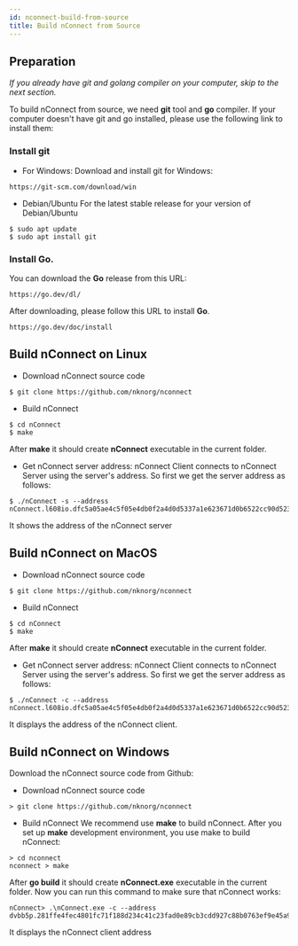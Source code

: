 ```yaml
---
id: nconnect-build-from-source
title: Build nConnect from Source
---
```


## Preparation

*If you already have git and golang compiler on your computer, skip to the next section.*

To build nConnect from source, we need **git** tool and **go** compiler.
If your computer doesn't have git and go installed, please use the following link to install them:

### Install **git**
- For Windows:
Download and install git for Windows:
```
https://git-scm.com/download/win
```

- Debian/Ubuntu
For the latest stable release for your version of Debian/Ubuntu
```
$ sudo apt update
$ sudo apt install git
```

### Install **Go**.
You can download the **Go** release from this URL:
```
https://go.dev/dl/
```

After downloading, please follow this URL to install **Go**.
```
https://go.dev/doc/install
```

## Build nConnect on Linux 

- Download nConnect source code

```
$ git clone https://github.com/nknorg/nconnect
```

- Build nConnect

```
$ cd nConnect
$ make
```
After **make** it should create **nConnect** executable in the current folder.

- Get nConnect server address:
nConnect Client connects to nConnect Server using the server's address. So first we get the server address as follows:
```
$ ./nConnect -s --address
nConnect.l608io.dfc5a05ae4c5f05e4db0f2a4d0d5337a1e623671d0b6522cc90d523a0754fa97
```
It shows the address of the nConnect server

## Build nConnect on MacOS 

- Download nConnect source code

```
$ git clone https://github.com/nknorg/nconnect
```

- Build nConnect

```
$ cd nConnect
$ make
```
After **make** it should create **nConnect** executable in the current folder.

- Get nConnect server address:
nConnect Client connects to nConnect Server using the server's address. So first we get the server address as follows:
```
$ ./nConnect -c --address
nConnect.l608io.dfc5a05ae4c5f05e4db0f2a4d0d5337a1e623671d0b6522cc90d523a0754fa97
```
It displays the address of the nConnect client.

## Build nConnect on Windows 

Download the nConnect source code from Github:

- Download nConnect source code

```
> git clone https://github.com/nknorg/nconnect
```

- Build nConnect
We recommend use **make** to build nConnect. After you set up **make** development environment, you use make to build nConnect:
```
> cd nconnect
nconnect > make
```

After **go build** it should create **nConnect.exe** executable in the current folder.
Now you can run this command to make sure that nConnect works:

```
nConnect> .\nConnect.exe -c --address
dvbb5p.281ffe4fec4801fc71f188d234c41c23fad0e89cb3cdd927c88b0763ef9e45a9
```

It displays the nConnect client address
